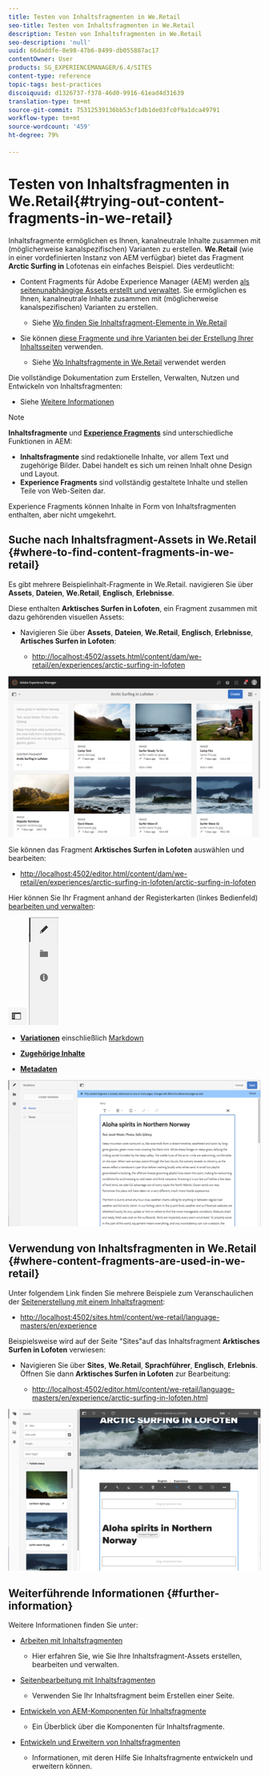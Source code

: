 ```yaml
---
title: Testen von Inhaltsfragmenten in We.Retail
seo-title: Testen von Inhaltsfragmenten in We.Retail
description: Testen von Inhaltsfragmenten in We.Retail
seo-description: 'null'
uuid: 66daddfe-8e98-47b6-8499-db055887ac17
contentOwner: User
products: SG_EXPERIENCEMANAGER/6.4/SITES
content-type: reference
topic-tags: best-practices
discoiquuid: d1326737-f378-46d0-9916-61ead4d31639
translation-type: tm+mt
source-git-commit: 75312539136bb53cf1db1de03fc0f9a1dca49791
workflow-type: tm+mt
source-wordcount: '459'
ht-degree: 79%

---
```



# Testen von Inhaltsfragmenten in We.Retail{#trying-out-content-fragments-in-we-retail}

Inhaltsfragmente ermöglichen es Ihnen, kanalneutrale Inhalte zusammen mit (möglicherweise kanalspezifischen) Varianten zu erstellen. **We.Retail**  (wie in einer vordefinierten Instanz von AEM verfügbar) bietet das Fragment  **Arctic Surfing in** Lofotenas ein einfaches Beispiel. Dies verdeutlicht:

* Content Fragments für Adobe Experience Manager (AEM) werden [als seitenunabhängige Assets erstellt und verwaltet](/help/assets/content-fragments.md). Sie ermöglichen es Ihnen, kanalneutrale Inhalte zusammen mit (möglicherweise kanalspezifischen) Varianten zu erstellen.

   * Siehe [Wo finden Sie Inhaltsfragment-Elemente in We.Retail](#where-to-find-content-fragments-in-we-retail)

* Sie können [diese Fragmente und ihre Varianten bei der Erstellung Ihrer Inhaltsseiten](/help/sites-authoring/content-fragments.md) verwenden.

   * Siehe [Wo Inhaltsfragmente in We.Retail](#where-content-fragments-are-used-in-we-retail) verwendet werden

Die vollständige Dokumentation zum Erstellen, Verwalten, Nutzen und Entwickeln von Inhaltsfragmenten:

* Siehe [Weitere Informationen](#further-information)

>[!NOTE]
>
>**Inhaltsfragmente** und **[Experience Fragments](/help/sites-authoring/experience-fragments.md)** sind unterschiedliche Funktionen in AEM:
>
>* **Inhaltsfragmente** sind redaktionelle Inhalte, vor allem Text und zugehörige Bilder. Dabei handelt es sich um reinen Inhalt ohne Design und Layout.
>* **Experience Fragments** sind vollständig gestaltete Inhalte und stellen Teile von Web-Seiten dar.

>
>
Experience Fragments können Inhalte in Form von Inhaltsfragmenten enthalten, aber nicht umgekehrt.

## Suche nach Inhaltsfragment-Assets in We.Retail {#where-to-find-content-fragments-in-we-retail}

Es gibt mehrere Beispielinhalt-Fragmente in We.Retail. navigieren Sie über **Assets**, **Dateien**, **We.Retail**, **Englisch**, **Erlebnisse**.

Diese enthalten **Arktisches Surfen in Lofoten**, ein Fragment zusammen mit dazu gehörenden visuellen Assets:

* Navigieren Sie über **Assets**, **Dateien**, **We.Retail**, **Englisch**, **Erlebnisse**, **Artisches Surfen in Lofoten**:

   * [http://localhost:4502/assets.html/content/dam/we-retail/en/experiences/arctic-surfing-in-lofoten](http://localhost:4502/assets.html/content/dam/we-retail/en/experiences/arctic-surfing-in-lofoten ) 

![cf-44](assets/cf-44.png)

Sie können das Fragment **Arktisches Surfen in Lofoten** auswählen und bearbeiten:

* [http://localhost:4502/editor.html/content/dam/we-retail/en/experiences/arctic-surfing-in-lofoten/arctic-surfing-in-lofoten](http://localhost:4502/editor.html/content/dam/we-retail/en/experiences/arctic-surfing-in-lofoten/arctic-surfing-in-lofoten)

Hier können Sie Ihr Fragment anhand der Registerkarten (linkes Bedienfeld) [bearbeiten und verwalten](/help/assets/content-fragments.md):

![](do-not-localize/cf-45-aa.png) ![](do-not-localize/cf-45-a.png)

* **[Variationen](/help/assets/content-fragments-variations.md)** einschließlich [Markdown](/help/assets/content-fragments-markdown.md)

* **[Zugehörige Inhalte](/help/assets/content-fragments-assoc-content.md)**
* **[Metadaten](/help/assets/content-fragments-metadata.md)**

![cf-46](assets/cf-46.png)

## Verwendung von Inhaltsfragmenten in We.Retail {#where-content-fragments-are-used-in-we-retail}

Unter folgendem Link finden Sie mehrere Beispiele zum Veranschaulichen der [Seitenerstellung mit einem Inhaltsfragment](/help/sites-authoring/content-fragments.md):

* [http://localhost:4502/sites.html/content/we-retail/language-masters/en/experience](http://localhost:4502/sites.html/content/we-retail/language-masters/en/experience)

Beispielsweise wird auf der Seite &quot;Sites&quot;auf das Inhaltsfragment **Arktisches Surfen in Lofoten** verwiesen:

* Navigieren Sie über **Sites**, **We.Retail**, **Sprachführer**, **Englisch**, **Erlebnis**. Öffnen Sie dann **Arktisches Surfen in Lofoten** zur Bearbeitung:

   * [http://localhost:4502/editor.html/content/we-retail/language-masters/en/experience/arctic-surfing-in-lofoten.html](http://localhost:4502/editor.html/content/we-retail/language-masters/en/experience/arctic-surfing-in-lofoten.html)

![cf-53](assets/cf-53.png)

## Weiterführende Informationen {#further-information}

Weitere Informationen finden Sie unter:

* [Arbeiten mit Inhaltsfragmenten](/help/assets/content-fragments.md)

   * Hier erfahren Sie, wie Sie Ihre Inhaltsfragment-Assets erstellen, bearbeiten und verwalten.

* [Seitenbearbeitung mit Inhaltsfragmenten](/help/sites-authoring/content-fragments.md)

   * Verwenden Sie Ihr Inhaltsfragment beim Erstellen einer Seite.

* [Entwickeln von AEM-Komponenten für Inhaltsfragmente](/help/sites-developing/components-content-fragments.md)

   * Ein Überblick über die Komponenten für Inhaltsfragmente.

* [Entwickeln und Erweitern von Inhaltsfragmenten](/help/sites-developing/customizing-content-fragments.md)

   * Informationen, mit deren Hilfe Sie Inhaltsfragmente entwickeln und erweitern können.

